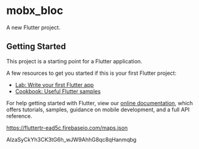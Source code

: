 # mobx_bloc

A new Flutter project.

## Getting Started

This project is a starting point for a Flutter application.

A few resources to get you started if this is your first Flutter project:

- [Lab: Write your first Flutter app](https://flutter.dev/docs/get-started/codelab)
- [Cookbook: Useful Flutter samples](https://flutter.dev/docs/cookbook)

For help getting started with Flutter, view our
[online documentation](https://flutter.dev/docs), which offers tutorials,
samples, guidance on mobile development, and a full API reference.


https://fluttertr-ead5c.firebaseio.com/maps.json

AIzaSyCkYh3CK3tG6h_wJW9AhhG8qc8qHanmqbg
